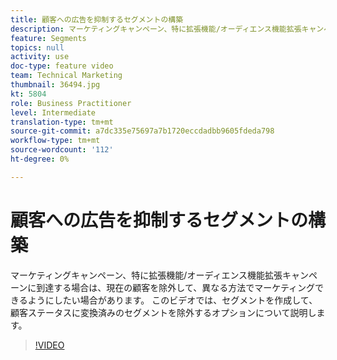 ```yaml
---
title: 顧客への広告を抑制するセグメントの構築
description: マーケティングキャンペーン、特に拡張機能/オーディエンス機能拡張キャンペーンに到達する場合は、現在の顧客を除外して、異なる方法でマーケティングできるようにしたい場合があります。 このビデオでは、セグメントを作成して、顧客ステータスに変換済みのセグメントを除外するオプションについて説明します。
feature: Segments
topics: null
activity: use
doc-type: feature video
team: Technical Marketing
thumbnail: 36494.jpg
kt: 5804
role: Business Practitioner
level: Intermediate
translation-type: tm+mt
source-git-commit: a7dc335e75697a7b1720eccdadbb9605fdeda798
workflow-type: tm+mt
source-wordcount: '112'
ht-degree: 0%

---
```



# 顧客への広告を抑制するセグメントの構築

マーケティングキャンペーン、特に拡張機能/オーディエンス機能拡張キャンペーンに到達する場合は、現在の顧客を除外して、異なる方法でマーケティングできるようにしたい場合があります。 このビデオでは、セグメントを作成して、顧客ステータスに変換済みのセグメントを除外するオプションについて説明します。

>[!VIDEO](https://video.tv.adobe.com/v/36494/?quality=12&learn=on)
